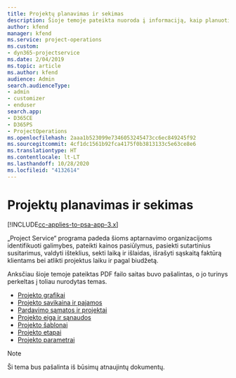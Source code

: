```yaml
---
title: Projektų planavimas ir sekimas
description: Šioje temoje pateikta nuoroda į informaciją, kaip planuoti ir sekti, naudojantis „Project Service Automation“.
author: kfend
manager: kfend
ms.service: project-operations
ms.custom:
- dyn365-projectservice
ms.date: 2/04/2019
ms.topic: article
ms.author: kfend
audience: Admin
search.audienceType:
- admin
- customizer
- enduser
search.app:
- D365CE
- D365PS
- ProjectOperations
ms.openlocfilehash: 2aaa1b523099e7346053245473cc6ec849245f92
ms.sourcegitcommit: 4cf1dc1561b92fca4175f0b3813133c5e63ce8e6
ms.translationtype: HT
ms.contentlocale: lt-LT
ms.lasthandoff: 10/28/2020
ms.locfileid: "4132614"
---
```

# <a name="project-planning-and-tracking"></a>Projektų planavimas ir sekimas

[!INCLUDE[cc-applies-to-psa-app-3.x](../../includes/cc-applies-to-psa-app-3x.md)]

„Project Service“ programa padeda šioms aptarnavimo organizacijoms identifikuoti galimybes, pateikti kainos pasiūlymus, pasiekti sutartinius susitarimus, valdyti išteklius, sekti laiką ir išlaidas, išrašyti sąskaitą faktūrą klientams bei atlikti projektus laiku ir pagal biudžetą. 

Anksčiau šioje temoje pateiktas PDF failo saitas buvo pašalintas, o jo turinys perkeltas į toliau nurodytas temas.

- [Projekto grafikai](../project-creating.md)
- [Projekto savikaina ir pajamos](../project-estimating.md)
- [Pardavimo sąmatos ir projektai](../project-leveraging.md)
- [Projekto eiga ir sąnaudos](../project-tracking.md)
- [Projekto šablonai](../project-templates.md)
- [Projekto etapai](../project-stages.md)
- [Projekto parametrai](../project-settings.md)

> [!NOTE]
> Ši tema bus pašalinta iš būsimų atnaujintų dokumentų. 

